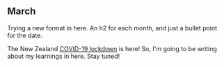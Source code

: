 ## March

Trying a new format in here. An h2 for each month, and just a bullet point for the date.

The New Zealand [COVID-19 lockdown](https://covid19.govt.nz) is here! So, I'm going to be writing about my learnings in here. Stay tuned!
